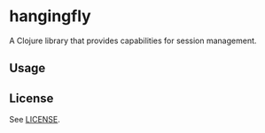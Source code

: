 # hangingfly

A Clojure library that provides capabilities for session management.

## Usage


## License

See [LICENSE](LICENSE).
